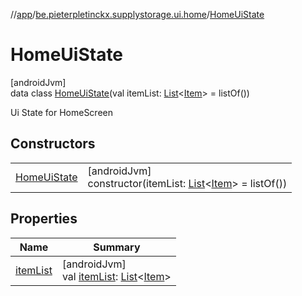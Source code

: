 //[app](../../../index.md)/[be.pieterpletinckx.supplystorage.ui.home](../index.md)/[HomeUiState](index.md)

# HomeUiState

[androidJvm]\
data class [HomeUiState](index.md)(val itemList: [List](https://kotlinlang.org/api/latest/jvm/stdlib/kotlin.collections/-list/index.html)&lt;[Item](../../be.pieterpletinckx.supplystorage.data.item/-item/index.md)&gt; = listOf())

Ui State for HomeScreen

## Constructors

| | |
|---|---|
| [HomeUiState](-home-ui-state.md) | [androidJvm]<br>constructor(itemList: [List](https://kotlinlang.org/api/latest/jvm/stdlib/kotlin.collections/-list/index.html)&lt;[Item](../../be.pieterpletinckx.supplystorage.data.item/-item/index.md)&gt; = listOf()) |

## Properties

| Name | Summary |
|---|---|
| [itemList](item-list.md) | [androidJvm]<br>val [itemList](item-list.md): [List](https://kotlinlang.org/api/latest/jvm/stdlib/kotlin.collections/-list/index.html)&lt;[Item](../../be.pieterpletinckx.supplystorage.data.item/-item/index.md)&gt; |

